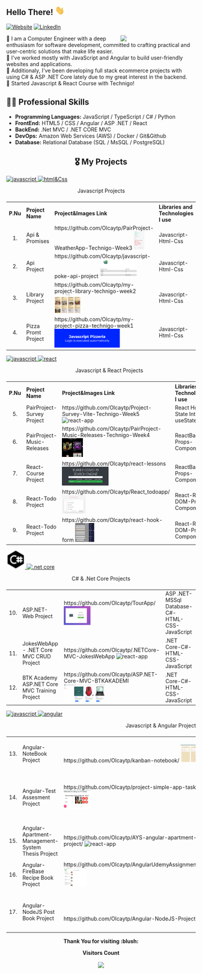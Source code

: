 <h2> Hello There! <img src="https://raw.githubusercontent.com/ABSphreak/ABSphreak/master/gifs/Hi.gif" height="25px"></h2>

[
![Website](https://img.shields.io/badge/Website-CC5500?style=for-the-badge&logo=&logoColor=white)](https://olcaytapan-portfolio.netlify.app/) [ ![LinkedIn](https://img.shields.io/badge/LinkedIn-4682B4?style=for-the-badge&logo=linkedin&logoColor=white)](https://www.linkedin.com/in/olcaytapan/)

<img align="right" src="https://camo.githubusercontent.com/97d0c0c4209208d8ec9573c7e213e05872a9f59b703868647b559b77af601cc6/68747470733a2f2f692e70696e696d672e636f6d2f6f726967696e616c732f65382f66342f35332f65386634353334363961336563393765636433353464663436356437333931332e676966" width='200'/> 

📍 I am a Computer Engineer with a deep enthusiasm for software development, committed to crafting practical and user-centric solutions that make life easier.<br>
📍 I've worked mostly with JavaScript and Angular to build user-friendly websites and applications.<br>
📍 Additionaly, I've been developing full stack ecommerce projects with using C# & ASP .NET Core lately due to my great interest in the backend.<br>
📍 Started Javascript & React Course with Technigo!


## 👨‍💻 Professional Skills

-  **Programming Languages:** JavaScript / TypeScript / C# / Python
-  **FrontEnd:** HTML5 / CSS / Angular / ASP .NET / React
-  **BackEnd:**  .Net MVC / .NET CORE MVC
-  **DevOps:**  Amazon Web Services (AWS) / Docker / Git&Github 
-  **Database:** Relational Database (SQL / MsSQL / PostgreSQL)

### <h2 align="center">&#127894; My Projects</h2>


<a href="#" target="_blank"> <img src="https://upload.wikimedia.org/wikipedia/commons/9/99/Unofficial_JavaScript_logo_2.svg" alt="javascript" height="50"/> </a>
<a href="#" target="_blank"> <img src="https://upload.wikimedia.org/wikipedia/commons/1/10/CSS3_and_HTML5_logos_and_wordmarks.svg" alt="html&Css" height="50"/> </a>
 <table>
<tr >
    <caption>Javascript Projects<caption>
    <th width="5%">P.Nu </th>
    <th align="left" width="20%">Project Name</th>
    <th align="left" width="40%">Project&Images Link</th>
    <th align="left" width="30%">Libraries and Technologies I use</th>
  
</tr>
<tr>
    <td align=center >1.</td>
    <td>Api & Promises</td>
    <td>https://github.com/Olcaytp/PairProject-WeatherApp-Technigo-Week3 <img src="https://github.com/Olcaytp/PairProject-WeatherApp-Technigo-Week3/blob/main/img/1.png" alt="react-app" height="50" />  </td> 
    <td>Javascript-Html-Css</td>
</tr>
<tr>
    <td align=center >2.</td>
    <td>Api Project</td>
    <td>https://github.com/Olcaytp/javascript-poke-api-project <img src="https://github.com/Olcaytp/javascript-poke-api-project/blob/main/src/asset/image.png" alt="react-app" height="50" />  </td> 
    <td>Javascript-Html-Css</td>
</tr>
<tr>
    <td align=center >3.</td>
    <td>Library Project</td>
    <td>https://github.com/Olcaytp/my-project-library-technigo-week2 <img src="https://github.com/Olcaytp/my-react-project-library/blob/main/books-images/1.png" alt="react-app" height="50" />  </td> 
    <td>Javascript-Html-Css</td>
</tr>
<tr>
    <td align=center >4.</td>
    <td>Pizza Promt Project</td>
    <td>https://github.com/Olcaytp/my-project-pizza-technigo-week1 <img src="https://github.com/Olcaytp/my-project-pizza/blob/main/code/img/image.png" alt="react-app" height="50" />  </td> 
    <td>Javascript-Html-Css</td>
</tr>
</table>

<a href="#" target="_blank"> <img src="https://upload.wikimedia.org/wikipedia/commons/9/99/Unofficial_JavaScript_logo_2.svg" alt="javascript" height="50"/> </a>
<a href="#" target="_blank"> <img src="https://cdn.icon-icons.com/icons2/2415/PNG/512/react_original_wordmark_logo_icon_146375.png" alt="react" height="50"/> </a> 

 <table>
<tr >
    <caption>Javascript & React Projects<caption>
    <th width="5%">P.Nu </th>
    <th align="left" width="20%">Project Name</th>
    <th align="left" width="40%">Project&Images Link</th>
    <th align="left" width="30%">Libraries and Technologies I use</th>
  
</tr>
<tr>
    <td align=center >5.</td>
    <td>PairProject-Survey Project</td>
    <td>https://github.com/Olcaytp/Project-Survey-Vite-Technigo-Week5 <img src="https://github.com/Olcaytp/Project-Survey-Vite-Technigo-Week5/blob/main/src/assets/3.PNG" alt="react-app" height="50" />  </td> 
    <td>React Hook-State Intro-useState</td>
</tr>
<tr>
    <td align=center >6.</td>
    <td>PairProject-Music-Releases</td>
    <td>https://github.com/Olcaytp/PairProject-Music-Releases-Technigo-Week4 <img src="https://github.com/Olcaytp/PairProject-Music-Releases-Technigo-Week4/blob/main/src/assets/1.png" alt="react-app" height="50" />  </td> 
    <td>ReactBasics-Props-Components</td>
</tr>
<tr>
    <td align=center >7.</td>
    <td>React-Course Project</td>
    <td>https://github.com/Olcaytp/react-lessons <img src="https://github.com/Olcaytp/react-lessons/blob/master/src/img/lesson16.jpg" alt="react-app" height="50" />  </td> 
    <td>ReactBasics-Props-Components</td>
</tr>
<tr>
    <td align=center >8.</td>
    <td>React-Todo Project</td>
    <td>https://github.com/Olcaytp/React_todoapp/ 
    <img src="https://github.com/Olcaytp/React_todoapp/blob/master/public/todoapp.png" alt="react-app" height="50" /></td> 
    <td>React-React DOM-Props-Components</td>
</tr>
<tr>
    <td align=center >9.</td>
    <td>React-Todo Project</td>
    <td>https://github.com/Olcaytp/react-hook-form 
    <img src="https://github.com/Olcaytp/react-hook-form/blob/main/src/assets/Picture3.png" alt="react-app" height="50" /></td> 
    <td>React-React DOM-Props-Components</td>
</tr>
</table>


<a href="#" target="_blank"> <img src="https://github.com/Olcaytp/Library_App/blob/master/Library_App/assets/c_sharp_icon.png" alt="csharp" height="50"/> </a>
<a href="#" target="_blank"> <img src="https://upload.wikimedia.org/wikipedia/commons/e/ee/.NET_Core_Logo.svg" alt=".net core" width="50"/> </a> 

<table>
<tr >
    <caption> C# & .Net Core Projects<caption>
    <td align=center >10.</td>
    <td>ASP.NET-Web Project</td>
    <td>https://github.com/Olcaytp/TourApp/<img src="https://github.com/Olcaytp/TourApp/blob/master/img/3.jpeg" alt="react-app" height="50" /></td> 
    <td>ASP .NET-MSSql Database-C#-HTML-CSS-JavaScript</td>
</tr>
<tr >
    <td align=center >11.</td>
    <td>JokesWebApp - .NET Core MVC CRUD Project</td>
    <td>https://github.com/Olcaytp/.NETCore-MVC-JokesWebApp <img src="https://user-images.githubusercontent.com/85984966/255951241-3c733a51-d25e-49d6-b193-585acf688894.jpeg" alt="react-app" height="50" /></td> 
    <td>.NET Core-C#-HTML-CSS-JavaScript</td>
</tr>
<tr >
    <td align=center >12.</td>
    <td>BTK Academy ASP.NET Core MVC Training Project</td>
    <td>https://github.com/Olcaytp/ASP.NET-Core-MVC-BTKAKADEMI <img src="https://github.com/Olcaytp/ASP.NET-Core-MVC-BTKAKADEMI/blob/main/StoreApp/wwwroot/img/readme.1.jpg" alt="react-app" height="50" /></td> 
    <td>.NET Core-C#-HTML-CSS-JavaScript</td>
</tr>
</table>

<a href="#" target="_blank"> <img src="https://upload.wikimedia.org/wikipedia/commons/9/99/Unofficial_JavaScript_logo_2.svg" alt="javascript" height="50"/> </a>
<a href="#" target="_blank"> <img src="https://upload.wikimedia.org/wikipedia/commons/c/cf/Angular_full_color_logo.svg" alt="angular" height="60"/> </a> 

<table>
<tr >
    <caption> Javascript & Angular Projects<caption>
    <td align=center >13.</td>
    <td>Angular-NoteBook Project</td>
    <td>https://github.com/Olcaytp/kanban-notebook/ <img src="https://github.com/Olcaytp/kanban-notebook/blob/master/src/assets/2.jpeg" alt="react-app" height="50" /></td> 
    <td>Angular-JavaScript-HTML-Bulma Css Framework</td>
     
</tr>
<tr>
    <td align=center >14.</td>
    <td>Angular-Test Assesment Project</td>
    <td>https://github.com/Olcaytp/project-simple-app-taskilicious-ng-material-main/ <img src="https://github.com/Olcaytp/project-simple-app-taskilicious-ng-material-main/blob/master/src/assets/Details.png" alt="react-app" height="50" /></td> 
    <td>Angular-JavaScript-TypeScript-HTML-Angular Material Css Framework-Web Api</td>
</tr>
<tr>
    <td align=center >15.</td>
    <td>Angular-Apartment-Management-System Thesis Project</td>
    <td>https://github.com/Olcaytp/AYS-angular-apartment-management-system-thesis-project/ <img src="https://github.com/Olcaytp/AYS-angular-apartment-management-system-thesis-project/blob/master/src/assets/images/Apartment-Management-System.png" alt="react-app" height="50" /></td> 
    <td>Angular-JavaScript-TypeScript-HTML-FireBase</td>
</tr>
<tr>
    <td align=center >16.</td>
    <td>Angular-FireBase Recipe Book Project</td>
    <td>https://github.com/Olcaytp/AngularUdemyAssignments/tree/main/BasicCourseProject/ <img src="https://github.com/Olcaytp/AngularUdemyAssignments/blob/main/BasicCourseProject/src/assets/img/Recipe-Book.png" alt="react-app" height="50" /></td> 
    <td>Angular-JavaScript-TypeScript-HTML-FireBase</td>
</tr>
<tr>
    <td align=center >17.</td>
    <td>Angular-NodeJS Post Book Project</td>
    <td>https://github.com/Olcaytp/Angular-NodeJS-Project/ <img src="https://github.com/Olcaytp/Angular-NodeJS-Project/blob/master/src/assets/Post-Book.png" alt="react-app" height="50" /></td> 
    <td>Angular-JavaScript-TypeScript-HTML-NodeJS-MongoDB</td>
</tr>        
</table>

<p align="center"><b> Thank You for visiting :blush:</b></p>
<div align="center">
 <b style = {font-weight: 600}>Visitors Count</b>

<p align="center"><img align="center" src="https://profile-counter.glitch.me/{Olcaytp}/count.svg" /></p> 
<br>
</div> 


